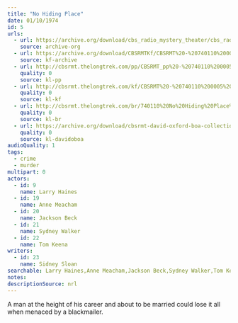 ```yaml
---
title: "No Hiding Place"
date: 01/10/1974
id: 5
urls: 
  - url: https://archive.org/download/cbs_radio_mystery_theater/cbs_radio_mystery_theater-0001-0050.zip/cbs_radio_mystery_theater-0001-0050%2Fcbsrmt_0005_no_hiding_place.mp3
    source: archive-org
  - url: https://archive.org/download/CBSRMTKf/CBSRMT%20-%20740110%200005%20No%20Hiding%20Place_kf.mp3
    source: kf-archive
  - url: http://cbsrmt.thelongtrek.com/pp/CBSRMT_pp%20-%20740110%200005%20No%20Hiding%20Place.mp3
    quality: 0
    source: kl-pp
  - url: http://cbsrmt.thelongtrek.com/kf/CBSRMT%20-%20740110%200005%20No%20Hiding%20Place_kf.mp3
    quality: 0
    source: kl-kf
  - url: http://cbsrmt.thelongtrek.com/br/740110%20No%20Hiding%20Place%20WOR.mp3
    quality: 0
    source: kl-br
  - url: https://archive.org/download/cbsrmt-david-oxford-boa-collection/CBSRMT-740110-0005-No-Hiding-Place-(64-44)_kf-{BoA}.mp3
    quality: 0
    source: kl-davidoboa
audioQuality: 1
tags: 
  - crime
  - murder
multipart: 0
actors:  
  - id: 9
    name: Larry Haines  
  - id: 19
    name: Anne Meacham  
  - id: 20
    name: Jackson Beck  
  - id: 21
    name: Sydney Walker  
  - id: 22
    name: Tom Keena
writers:  
  - id: 23
    name: Sidney Sloan
searchable: Larry Haines,Anne Meacham,Jackson Beck,Sydney Walker,Tom Keena Sidney Sloan
notes: 
descriptionSource: nrl
---
```

A man at the height of his career and about to be married could lose it all when menaced by a blackmailer.